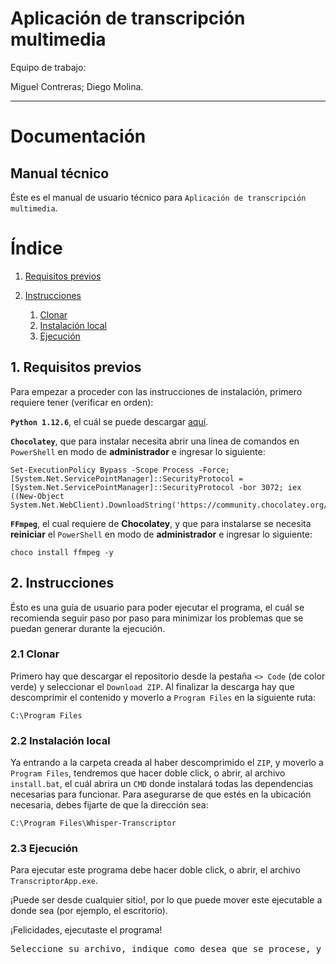 # **Aplicación de transcripción multimedia**

Equipo de trabajo:

Miguel Contreras; Diego Molina.

---
# **Documentación**
## **Manual técnico**

Éste es el manual de usuario técnico para `Aplicación de transcripción multimedia`.

# **Índice**

1. [Requisitos previos](#requisitos-previos)

2. [Instrucciones](#instrucciones)
    1. [Clonar](#clonar)
    2. [Instalación local](#instalacion-local)
    3. [Ejecución](#ejecucion)

## **1. Requisitos previos**
Para empezar a proceder con las instrucciones de instalación, primero requiere tener (verificar en orden):

**`Python 1.12.6`**, el cuál se puede descargar [aquí](https://www.python.org/downloads/release/python-3126/).

**`Chocolatey`**, que para instalar necesita abrir una línea de comandos en `PowerShell` en modo de **administrador** e ingresar lo siguiente:
```
Set-ExecutionPolicy Bypass -Scope Process -Force; [System.Net.ServicePointManager]::SecurityProtocol = [System.Net.ServicePointManager]::SecurityProtocol -bor 3072; iex ((New-Object System.Net.WebClient).DownloadString('https://community.chocolatey.org/install.ps1'))
```

**`FFmpeg`**, el cual requiere de **Chocolatey**, y que para instalarse se necesita **reiniciar** el `PowerShell` en modo de **administrador** e ingresar lo siguiente:
```
choco install ffmpeg -y
```

## **2. Instrucciones**
Ésto es una guía de usuario para poder ejecutar el programa, el cuál se recomienda seguir paso por paso para minimizar los problemas que se puedan generar durante la ejecución.

### **2.1 Clonar**

Primero hay que descargar el repositorio desde la pestaña `<> Code` (de color verde) y seleccionar el `Download ZIP`. Al finalizar la descarga hay que descomprimir el contenido y moverlo a `Program Files` en la siguiente ruta:
```
C:\Program Files
```

### **2.2 Instalación local**

Ya entrando a la carpeta creada al haber descomprimido el `ZIP`, y moverlo a `Program Files`, tendremos que hacer doble click, o abrir, al archivo `install.bat`, el cuál abrira un `CMD` donde instalará todas las dependencias necesarias para funcionar. Para asegurarse de que estés en la ubicación necesaria, debes fijarte de que la dirección sea:
```
C:\Program Files\Whisper-Transcriptor
```

### **2.3 Ejecución**

Para ejecutar este programa debe hacer doble click, o abrir, el archivo `TranscriptorApp.exe`.

¡Puede ser desde cualquier sitio!, por lo que puede mover este ejecutable a donde sea (por ejemplo, el escritorio).

¡Felicidades, ejecutaste el programa!

<pre>Seleccione su archivo, indique como desea que se procese, y ¡a transcribir!</pre>
